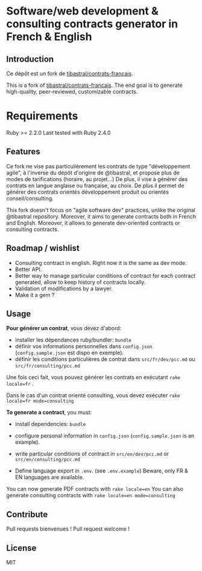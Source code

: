 # Software/web development & consulting contracts generator in French & English

## Introduction

Ce dépôt est un fork de [tibastral/contrats-francais](https://github.com/tibastral/contrats-francais).

This is a fork of [tibastral/contrats-francais](https://github.com/tibastral/contrats-francais).
The end goal is to generate high-quality, peer-reviewed, customizable contracts.

# Requirements

Ruby >= 2.2.0
Last tested with Ruby 2.4.0

## Features
Ce fork ne vise pas particulièrement les contrats de type "développement agile", à l'inverse du dépôt d'origine de @tibastral, et propose plus de modes de tarifications (horaire, au projet...) De plus, il vise à générer des contrats en langue anglaise ou française, au choix.
De plus il permet de générer des contrats orientés développement produit ou orientés conseil/consulting.

This fork doesn't focus on "agile software dev" practices, unlike the original @tibastral repository. Moreover, it aims to generate contracts both in French and English.
Moreover, it allows to generate dev-oriented contracts or consulting contracts.

## Roadmap / wishlist

- Consulting contract in english. Right now it is the same as dev mode.
- Better API.
- Better way to manage particular conditions of contract for each contract generated, allow to keep history of contracts locally.
- Validation of modifications by a lawyer.
- Make it a gem ?

## Usage

**Pour générer un contrat**, vous devez d'abord:

* installer les dépendances ruby/bundler: `bundle`
* définir vos informations personnelles dans `config.json` (`config.sample.json` est dispo en exemple).
* définir les conditions particulières de contrat dans `src/fr/dev/pcc.md` ou `src/fr/consulting/pcc.md`

Une fois ceci fait, vous pouvez générer les contrats en exécutant `rake locale=fr` .

Dans le cas d'un contrat orienté consulting, vous devez exécuter `rake locale=fr mode=consulting`

**To generate a contract**, you must:

* install dependencies: `bundle`
* configure personal information in `config.json` (`config.sample.json` is an example).
* write particular conditions of contract in `src/en/dev/pcc.md` or `src/en/consulting/pcc.md`

* Define language export in `.env`. (see `.env.example`) Beware, only FR & EN languages are available.

You can now generate PDF contracts with `rake locale=en`
You can also generate consulting contracts with `rake locale=en mode=consulting`

## Contribute

Pull requests bienvenues !
Pull request welcome !

## License

MIT
